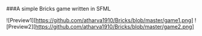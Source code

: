 ###A simple Bricks game written in SFML

![Preview1][https://github.com/atharva1910/Bricks/blob/master/game1.png]
![Preview2][https://github.com/atharva1910/Bricks/blob/master/game2.png]
